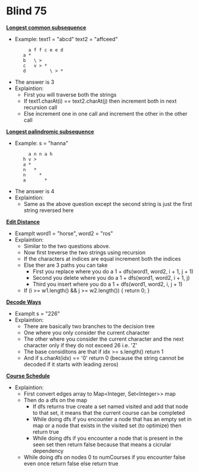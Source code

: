 # Blind 75
[**Longest common subsequence**](https://leetcode.com/problems/longest-common-subsequence/)
 
*  Example: text1 = "abcd" text2 = "affceed"
    ```
         a f f c e e d
       a *              
       b   \ >          
       c   v > *        
       d         \ > *   
    ```
* The answer is 3
* Explaintion: 
    * First you will traverse both the strings
    * If text1.charAt(i) == text2.charAt(j) then increment both in next recursion call
    * Else increment one in one call and increment the other in the other call

[**Longest palindromic subsequence**](https://leetcode.com/problems/longest-palindromic-subsequence/)
 
*  Example: s = "hanna"
    ```
         a n n a h 
       h v >     
       a *         
       n   *       
       n     *     
       a       *   
    ```
* The answer is 4
* Explaintion: 
    * Same as the above question except the second string is just the first string reversed here 

[**Edit Distance**](https://leetcode.com/problems/edit-distance/)
 
* Examplt word1 = "horse", word2 = "ros" 
* Explaintion: 
    * Similar to the two questions above.
    * Now first treverse the two strings using recursion
    * If the characters at indices are equal increment both the indices
    * Else ther are 3 paths you can take
        * First you replace where you do a 1 + dfs(word1, word2, i + 1, j + 1)
        * Second you delete where you do a 1 + dfs(word1, word2, i + 1, j)
        * Third you insert where you do a 1 + dfs(word1, word2, i, j + 1)
    * If (i >= w1.length() && j >= w2.length()) { return 0; }

[**Decode Ways**](https://leetcode.com/problems/decode-ways/)
 
* Examplt s = "226" 
* Explaintion: 
    * There are basically two branches to the decision tree
    * One where you only consider the current character
    * The other where you consider the current character and the next character only if they do not exceed 26 i.e. 'Z'
    * The base considitons are that if idx >= s.length() return 1 
    * And if s.charAt(idx) == '0' return 0 (because the string cannot be decoded if it starts with leading zeros)

[**Course Schedule**](https://leetcode.com/problems/course-schedule/)
 
* Explaintion: 
    * First convert edges array to Map<Integer, Set\<Integer>> map
    * Then do a dfs on the map
        * If dfs returns true create a set named visited and add that node to that set, it means that the current course can be completed 
        * While doing dfs if you encounter a node that has an empty set in map or a node that exists in the visited set (to optimize) then return true
        * While doing dfs if you encounter a node that is present in the seen set then return false because that means a cicrular dependency
    * While doing dfs on nodes 0 to numCourses if you encounter false even once return false else return true
